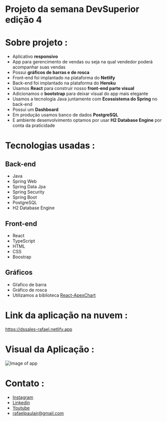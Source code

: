 # Projeto da semana DevSuperior edição 4 
 
# Sobre projeto :
   - Aplicativo **responsivo**
   - App para gerencimento de vendas ou seja na qual vendedor poderá acompanhar suas vendas
   - Possui **gráficos de barras e de rosca**
   - Front-end foi implantado na plataforma do **Netlify**
   - Back-end foi implantado na plataforma do **Heroku**
   - Usamos **React** para construir nosso **front-end parte visual**
   - Adicionamos o **bootstrap** para deixar visual do app mais elegante
   - Usamos a tecnologia Java juntamente com **Ecossistema do Spring** no back-end
   - Possui um **Dashboard**
   - Em produção usamos banco de dados **PostgreSQL**
   - E ambiente desenvolvimento optamos por usar **H2 Database Engine** por conta da praticidade
 
# Tecnologias usadas :

 ## Back-end
  - Java
  - Spring Web
  - Spring Data Jpa
  - Spring Security
  - Spring Boot
  - PostgreSQL
  - H2 Database Engine
  
 ## Front-end
  - React
  - TypeScript
  - HTML 
  - CSS
  - Boostrap

## Gráficos 
 - Gŕafico de barra
 - Gráfico de rosca
 - Utilizamos a biblioteca [React-ApexChart](https://apexcharts.com/docs/react-charts/)


# Link da aplicação na nuvem :

<https://dssales-rafael.netlify.app>


# Visual da Aplicação :
   ![Image of app](https://dochub.com/rafaelamaraljr/7J4mQvgRvXYQrjgVj2pO5n/dashboard-app-png?dt=CckjqHi5zbHNPBzuc1kX)
   
# Contato :
 * [Instagram](https://www.instagram.com/rafael_amaral_paula)
 * [Linkedin](https://www.linkedin.com/in/rafael-amaral-449558148/)
 * [Youtube](https://www.youtube.com/channel/UC2QC0Jpjn1f0gHkk0TvvL_g)
 * <rafaelpaulajr@gmail.com>

